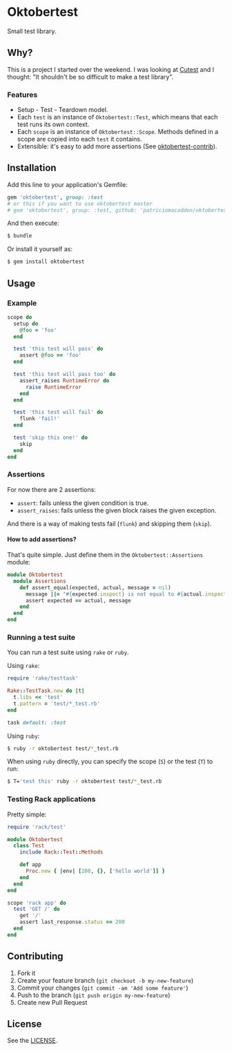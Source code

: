 # Oktobertest

Small test library.

## Why?

This is a project I started over the weekend. I was looking at [Cutest](https://github.com/djanowski/cutest)
and I thought: "It shouldn't be so difficult to make a test library".

### Features

* Setup - Test - Teardown model.
* Each `test` is an instance of `Oktobertest::Test`, which means that each test
runs its own context.
* Each `scope` is an instance of `Oktobertest::Scope`. Methods defined in a
scope are copied into each `test` it contains.
* Extensible: it's easy to add more assertions (See [oktobertest-contrib](https://github.com/patriciomacadden/oktobertest-contrib)).

## Installation

Add this line to your application's Gemfile:

```ruby
gem 'oktobertest', group: :test
# or this if you want to use oktobertest master
# gem 'oktobertest', group: :test, github: 'patriciomacadden/oktobertest'
```

And then execute:

```bash
$ bundle
```

Or install it yourself as:

```bash
$ gem install oktobertest
```

## Usage

### Example

```ruby
scope do
  setup do
    @foo = 'foo'
  end

  test 'this test will pass' do
    assert @foo == 'foo'
  end

  test 'this test will pass too' do
    assert_raises RuntimeError do
      raise RuntimeError
    end
  end

  test 'this test will fail' do
    flunk 'fail!'
  end

  test 'skip this one!' do
    skip
  end
end
```

### Assertions

For now there are 2 assertions:

* `assert`: fails unless the given condition is true.
* `assert_raises`: fails unless the given block raises the given exception.

And there is a way of making tests fail (`flunk`) and skipping them (`skip`).

#### How to add assertions?

That's quite simple. Just define them in the `Oktobertest::Assertions` module:

```ruby
module Oktobertest
  module Assertions
    def assert_equal(expected, actual, message = nil)
      message ||= "#{expected.inspect} is not equal to #{actual.inspect}"
      assert expected == actual, message
    end
  end
end
```

### Running a test suite

You can run a test suite using `rake` or `ruby`.

Using `rake`:

```ruby
require 'rake/testtask'

Rake::TestTask.new do |t|
  t.libs << 'test'
  t.pattern = 'test/*_test.rb'
end

task default: :test
```

Using `ruby`:

```bash
$ ruby -r oktobertest test/*_test.rb
```

When using `ruby` directly, you can specify the scope (`S`) or the test
(`T`) to run:

```bash
$ T='test this' ruby -r oktobertest test/*_test.rb
```

### Testing Rack applications

Pretty simple:

```ruby
require 'rack/test'

module Oktobertest
  class Test
    include Rack::Test::Methods

    def app
      Proc.new { |env| [200, {}, ['hello world']] }
    end
  end
end

scope 'rack app' do
  test 'GET /' do
    get '/'
    assert last_response.status == 200
  end
end
```

## Contributing

1. Fork it
2. Create your feature branch (`git checkout -b my-new-feature`)
3. Commit your changes (`git commit -am 'Add some feature'`)
4. Push to the branch (`git push origin my-new-feature`)
5. Create new Pull Request

## License

See the [LICENSE](https://github.com/patriciomacadden/oktobertest/blob/master/LICENSE).
